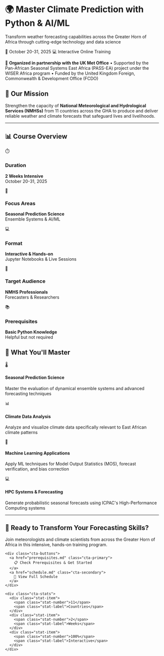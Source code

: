<div class="hero-section">
  <div class="hero-content">
    <h1 class="hero-title">🌍 Master Climate Prediction with Python & AI/ML</h1>
    <p class="hero-subtitle">Transform weather forecasting capabilities across the Greater Horn of Africa through cutting-edge technology and data science</p>
    <div class="hero-dates">
      <span class="date-badge">📅 October 20-31, 2025</span>
      <span class="format-badge">💻 Interactive Online Training</span>
    </div>
  </div>
</div>

<div class="partnership-section">
  <p class="partnership-text">
    🤝 <strong>Organized in partnership with the UK Met Office</strong> • Supported by the Pan-African Seasonal Systems East Africa (PASS-EA) project under the WISER Africa program • Funded by the United Kingdom Foreign, Commonwealth & Development Office (FCDO)
  </p>
</div>

<div class="mission-section">
  <h2>🎯 Our Mission</h2>
  <p class="mission-text">
    Strengthen the capacity of <strong>National Meteorological and Hydrological Services (NMHSs)</strong> from 11 countries across the GHA to produce and deliver reliable weather and climate forecasts that safeguard lives and livelihoods.
  </p>
</div>

---

## 📊 Course Overview

<div class="info-cards">
  <div class="info-card duration-card">
    <div class="card-icon">⏱️</div>
    <h3>Duration</h3>
    <p><strong>2 Weeks Intensive</strong><br>October 20-31, 2025</p>
  </div>
  
  <div class="info-card focus-card">
    <div class="card-icon">🎯</div>
    <h3>Focus Areas</h3>
    <p><strong>Seasonal Prediction Science</strong><br>Ensemble Systems & AI/ML</p>
  </div>
  
  <div class="info-card format-card">
    <div class="card-icon">💻</div>
    <h3>Format</h3>
    <p><strong>Interactive & Hands-on</strong><br>Jupyter Notebooks & Live Sessions</p>
  </div>
  
  <div class="info-card audience-card">
    <div class="card-icon">👥</div>
    <h3>Target Audience</h3>
    <p><strong>NMHS Professionals</strong><br>Forecasters & Researchers</p>
  </div>
  
  <div class="info-card prereq-card">
    <div class="card-icon">📚</div>
    <h3>Prerequisites</h3>
    <p><strong>Basic Python Knowledge</strong><br>Helpful but not required</p>
  </div>
</div>

## 🚀 What You'll Master

<div class="learning-goals">
  <div class="goal-item">
    <div class="goal-icon">🌡️</div>
    <div class="goal-content">
      <h4>Seasonal Prediction Science</h4>
      <p>Master the evaluation of dynamical ensemble systems and advanced forecasting techniques</p>
    </div>
  </div>
  
  <div class="goal-item">
    <div class="goal-icon">📊</div>
    <div class="goal-content">
      <h4>Climate Data Analysis</h4>
      <p>Analyze and visualize climate data specifically relevant to East African climate patterns</p>
    </div>
  </div>
  
  <div class="goal-item">
    <div class="goal-icon">🤖</div>
    <div class="goal-content">
      <h4>Machine Learning Applications</h4>
      <p>Apply ML techniques for Model Output Statistics (MOS), forecast verification, and bias correction</p>
    </div>
  </div>
  
  <div class="goal-item">
    <div class="goal-icon">💻</div>
    <div class="goal-content">
      <h4>HPC Systems & Forecasting</h4>
      <p>Generate probabilistic seasonal forecasts using ICPAC's High-Performance Computing systems</p>
    </div>
  </div>
</div>

---

<div class="cta-section">
  <div class="cta-content">
    <h2>🚀 Ready to Transform Your Forecasting Skills?</h2>
    <p class="cta-description">Join meteorologists and climate scientists from across the Greater Horn of Africa in this intensive, hands-on training program.</p>
    
    <div class="cta-buttons">
      <a href="prerequisites.md" class="cta-primary">
        📋 Check Prerequisites & Get Started
      </a>
      <a href="schedule.md" class="cta-secondary">
        📅 View Full Schedule
      </a>
    </div>
    
    <div class="cta-stats">
      <div class="stat-item">
        <span class="stat-number">11</span>
        <span class="stat-label">Countries</span>
      </div>
      <div class="stat-item">
        <span class="stat-number">2</span>
        <span class="stat-label">Weeks</span>
      </div>
      <div class="stat-item">
        <span class="stat-number">100%</span>
        <span class="stat-label">Interactive</span>
      </div>
    </div>
  </div>
</div>



